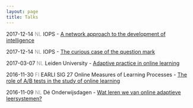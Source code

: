 ```yaml
---
layout: page
title: Talks
---
```


2017-12-14 <font color="#999999">NL</font> IOPS - <a href="/assets/talks/2017_Talk_IOPS/talk.html">A network approach to the development of intelligence</a>

2017-12-14 <font color="#999999">NL</font> IOPS - <a href="/assets/talks/2017_Poster_IOPS/poster.pdf">The curious case of the question mark</a>

2017-03-07 <font color="#999999">NL</font> Leiden University - <a href="/assets/talks/2017_Lecture_HonoursLeiden/lecture.html">Adaptive practice in online learning</a>

2016-11-30 <font color="#999999">FI</font> EARLI SIG 27 Online Measures of Learning Processes - <a href="/assets/talks/2016_Talk_EARLISIG27/talk.html">The role of A/B tests in the study of online learning</a>

2016-11-09 <font color="#999999">NL</font> Dé Onderwijsdagen - <a href="/assets/talks/2016_Talk_Onderwijsdagen/talk.html">Wat leren we van online adaptieve leersystemen?</a>

<!---
https://techinonderwijs.wordpress.com/2016/11/11/wat-kunnen-we-leren-van-adaptieve-leersystemen/
-->